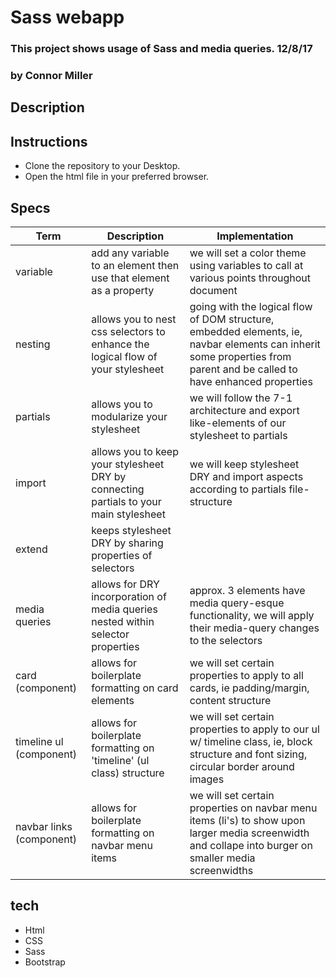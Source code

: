 # Sass webapp
### This  project shows usage of Sass and media queries. 12/8/17
### by Connor Miller

## Description



## Instructions

* Clone the repository to your Desktop.
* Open the html file in your preferred browser.

## Specs
| Term  | Description | Implementation |
| ---------- | ----------- | -------------- |
|variable | add any variable to an element then use that element as a property | we will set a color theme using variables to call at various points throughout document |
|nesting | allows you to nest css selectors to enhance the logical flow of your stylesheet | going with the logical flow of DOM structure, embedded elements, ie, navbar elements can inherit some properties from parent and be called to have enhanced properties |
|partials | allows you to modularize your stylesheet | we will follow the 7-1 architecture and export like-elements of our stylesheet to partials|
|import | allows you to keep your stylesheet DRY by connecting partials to your main stylesheet | we will keep stylesheet DRY and import aspects according to partials file-structure |
|extend| keeps stylesheet DRY by sharing properties of selectors |  |
|media queries| allows for DRY incorporation of media queries nested within selector properties | approx. 3 elements have media query-esque functionality, we will apply their media-query changes to the selectors |
|card (component)| allows for boilerplate formatting on card elements | we will set certain properties to apply to all cards, ie padding/margin, content structure |
|timeline ul (component)| allows for boilerplate formatting on 'timeline' (ul class) structure| we will set certain properties to apply to our ul w/ timeline class, ie, block structure and font sizing, circular border around images |
| navbar links (component)| allows for boilerplate formatting on navbar menu items  | we will set certain properties on navbar menu items (li's) to show upon larger media screenwidth and collape into burger on smaller media screenwidths |



## tech

* Html
* CSS
* Sass
* Bootstrap
